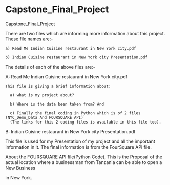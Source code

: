 # Capstone_Final_Project
Capstone_Final_Project

There are two files which are informing more information about this project. These file names are:-

    a) Read Me Indian Cuisine restaurant in New York city.pdf
    
    b) Indian Cuisine restaurant in New York city Presentation.pdf

The details of each of the above files are:-

A: Read Me Indian Cuisine restaurant in New York city.pdf

    This file is giving a brief information about: 
    
      a) what is my project about? 
      
      b) Where is the data been taken from? And 
      
      c) Finally the final coding in Python which is of 2 files (NYC_Demo_Data And FOURSQUARE API) 
      (The links for this 2 coding files is available in this file too).
      
      
B: Indian Cuisine restaurant in New York city Presentation.pdf

  This file is used for my Presentation of my project and all the important information in it. The final information is from the FourSquare API file. 
  
About the FOURSQUARE API file(Python Code), This is the Proposal of the actual location where a businessman from Tanzania can be able to open a New Business 

in New York.
  
  
